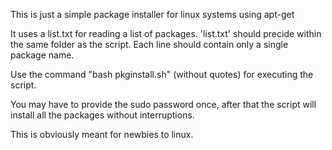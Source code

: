 This is just a simple package installer for linux systems using apt-get

It uses a list.txt for reading a list of packages. 'list.txt' should precide within the same folder as the script. Each line should contain only a single package name.

Use the command "bash pkginstall.sh" (without quotes) for executing the script.

You may have to provide the sudo password once, after that the script will install all the packages without interruptions. 

This is obviously meant for newbies to linux.
